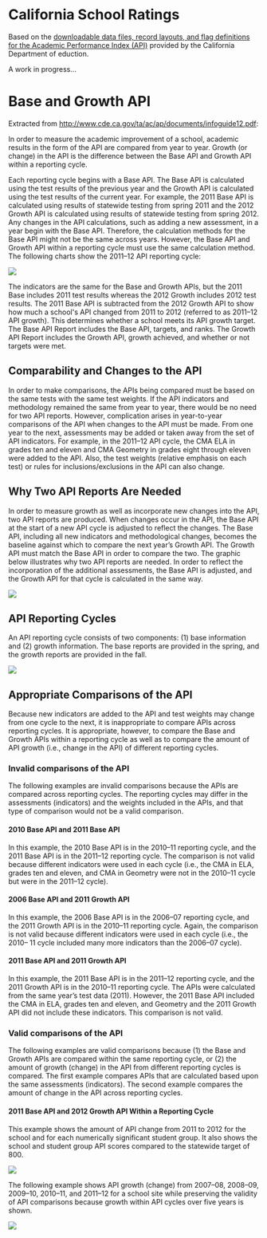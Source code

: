 # California School Ratings

Based on the [downloadable data files, record layouts, and flag definitions for the Academic Performance Index (API)](http://www.cde.ca.gov/ta/ac/ap/apidatafiles.asp#updates) provided by the California Department of eduction.

A work in progress...

# Base and Growth API

Extracted from http://www.cde.ca.gov/ta/ac/ap/documents/infoguide12.pdf:

In order to measure the academic improvement of a school, academic results in the form of the API are compared from year to year. Growth (or change) in the API is the difference between the Base API and Growth API within a reporting cycle.

Each reporting cycle begins with a Base API. The Base API is calculated using the test results of the previous year and the Growth API is calculated using the test results of the current year. For example, the 2011 Base API is calculated using results of statewide testing from spring 2011 and the 2012 Growth API is calculated using results of statewide testing from spring 2012. Any changes in the API calculations, such as adding a new assessment, in a year begin with the Base API. Therefore, the calculation methods for the Base API might not be the same across years. However, the Base API and Growth API within a reporting cycle must use the same calculation method. The following charts show the 2011–12 API reporting cycle:

![](https://img.skitch.com/20120903-mt4rku5x1abj6ifgyjcbpqduad.png)

The indicators are the same for the Base and Growth APIs, but the 2011 Base includes 2011 test results whereas the 2012 Growth includes 2012 test results. The 2011 Base API is subtracted from the 2012 Growth API to show how much a school's API changed from 2011 to 2012 (referred to as 2011–12 API growth). This determines whether a school meets its API growth target. The Base API Report includes the Base API, targets, and ranks. The Growth API Report includes the Growth API, growth achieved, and whether or not targets were met.

## Comparability and Changes to the API

In order to make comparisons, the APIs being compared must be based on the same tests with the same test weights. If the API indicators and methodology remained the same from year to year, there would be no need for two API reports. However, complication arises in year-to-year comparisons of the API when changes to the API must be made. From one year to the next, assessments may be added or taken away from the set of API indicators. For example, in the 2011–12 API cycle, the CMA ELA in grades ten and eleven and CMA Geometry in grades eight through eleven were added to the API. Also, the test weights (relative emphasis on each test) or rules for inclusions/exclusions in the API can also change.

## Why Two API Reports Are Needed

In order to measure growth as well as incorporate new changes into the API, two API reports are produced. When changes occur in the API, the Base API at the start of a new API cycle is adjusted to reflect the changes. The Base API, including all new indicators and methodological changes, becomes the baseline against which to compare the next year’s Growth API. The Growth API must match the Base API in order to compare the two. The graphic below illustrates why two API reports are needed. In order to reflect the incorporation of the additional assessments, the Base API is adjusted, and the Growth API for that cycle is calculated in the same way.

![](https://img.skitch.com/20120903-mks2sd7ugisd5e7nbftkffa5ii.png)

## API Reporting Cycles

An API reporting cycle consists of two components: (1) base information and (2) growth information. The base reports are provided in the spring, and the growth reports are provided in the fall.

![](https://img.skitch.com/20120903-x8u326kywjmgdnjqxn1n37cy5k.png)

## Appropriate Comparisons of the API

Because new indicators are added to the API and test weights may change from one cycle to the next, it is inappropriate to compare APIs across reporting cycles. It is appropriate, however, to compare the Base and Growth APIs within a reporting cycle as well as to compare the amount of API growth (i.e., change in the API) of different reporting cycles.

### Invalid comparisons of the API

The following examples are invalid comparisons because the APIs are compared across reporting cycles. The reporting cycles may differ in the assessments (indicators) and the weights included in the APIs, and that type of comparison would not be a valid comparison.

#### 2010 Base API and 2011 Base API

In this example, the 2010 Base API is in the 2010–11 reporting cycle, and the 2011 Base API is in the 2011–12 reporting cycle. The comparison is not valid because different indicators were used in each cycle (i.e., the CMA in ELA, grades ten and eleven, and CMA in Geometry were not in the 2010–11 cycle but were in the 2011–12 cycle).

#### 2006 Base API and 2011 Growth API

In this example, the 2006 Base API is in the 2006–07 reporting cycle, and the 2011 Growth API is in the 2010–11 reporting cycle. Again, the comparison is not valid because different indicators were used in each cycle (i.e., the 2010– 11 cycle included many more indicators than the 2006–07 cycle).

#### 2011 Base API and 2011 Growth API

In this example, the 2011 Base API is in the 2011–12 reporting cycle, and the 2011 Growth API is in the 2010–11 reporting cycle. The APIs were calculated from the same year’s test data (2011). However, the 2011 Base API included the CMA in ELA, grades ten and eleven, and Geometry and the 2011 Growth API did not include these indicators. This comparison is not valid.

### Valid comparisons of the API

The following examples are valid comparisons because (1) the Base and Growth APIs are compared within the same reporting cycle, or (2) the amount of growth (change) in the API from different reporting cycles is compared.  The first example compares APIs that are calculated based upon the same assessments (indicators). The second example compares the amount of change in the API across reporting cycles.

#### 2011 Base API and 2012 Growth API Within a Reporting Cycle

This example shows the amount of API change from 2011 to 2012 for the school and for each numerically significant student group. It also shows the school and student group API scores compared to the statewide target of 800.

![](https://img.skitch.com/20120903-tu5mg6ed9b3q14cf9kajnt91y4.png)

The following example shows API growth (change) from 2007–08, 2008–09, 2009–10, 2010–11, and 2011–12 for a school site while preserving the validity of API comparisons because growth within API cycles over five years is shown.

![](https://img.skitch.com/20120903-fdb8u2rdxjc5ugtt2k52ie3n34.png)